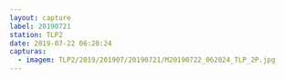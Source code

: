 ```yaml
---
layout: capture
label: 20190721
station: TLP2
date: 2019-07-22 06:20:24
capturas:
  - imagem: TLP2/2019/201907/20190721/M20190722_062024_TLP_2P.jpg
---
```

